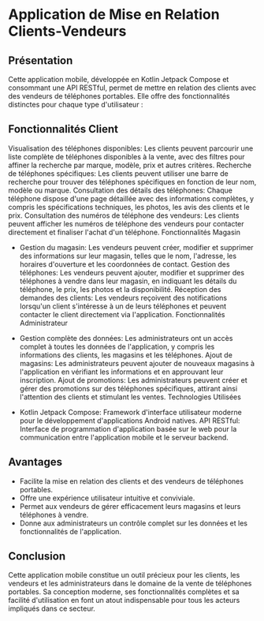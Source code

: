 
# Application de Mise en Relation Clients-Vendeurs
## Présentation

Cette application mobile, développée en Kotlin Jetpack Compose et consommant une API RESTful, permet de mettre en relation des clients avec des vendeurs de téléphones portables. Elle offre des fonctionnalités distinctes pour chaque type d'utilisateur :

## Fonctionnalités Client

Visualisation des téléphones disponibles: Les clients peuvent parcourir une liste complète de téléphones disponibles à la vente, avec des filtres pour affiner la recherche par marque, modèle, prix et autres critères.
Recherche de téléphones spécifiques: Les clients peuvent utiliser une barre de recherche pour trouver des téléphones spécifiques en fonction de leur nom, modèle ou marque.
Consultation des détails des téléphones: Chaque téléphone dispose d'une page détaillée avec des informations complètes, y compris les spécifications techniques, les photos, les avis des clients et le prix.
Consultation des numéros de téléphone des vendeurs: Les clients peuvent afficher les numéros de téléphone des vendeurs pour contacter directement et finaliser l'achat d'un téléphone.
Fonctionnalités Magasin

- Gestion du magasin: Les vendeurs peuvent créer, modifier et supprimer des informations sur leur magasin, telles que le nom, l'adresse, les horaires d'ouverture et les coordonnées de contact.
Gestion des téléphones: Les vendeurs peuvent ajouter, modifier et supprimer des téléphones à vendre dans leur magasin, en indiquant les détails du téléphone, le prix, les photos et la disponibilité.
Réception des demandes des clients: Les vendeurs reçoivent des notifications lorsqu'un client s'intéresse à un de leurs téléphones et peuvent contacter le client directement via l'application.
Fonctionnalités Administrateur

- Gestion complète des données: Les administrateurs ont un accès complet à toutes les données de l'application, y compris les informations des clients, les magasins et les téléphones.
Ajout de magasins: Les administrateurs peuvent ajouter de nouveaux magasins à l'application en vérifiant les informations et en approuvant leur inscription.
Ajout de promotions: Les administrateurs peuvent créer et gérer des promotions sur des téléphones spécifiques, attirant ainsi l'attention des clients et stimulant les ventes.
Technologies Utilisées

- Kotlin Jetpack Compose: Framework d'interface utilisateur moderne pour le développement d'applications Android natives.
API RESTful: Interface de programmation d'application basée sur le web pour la communication entre l'application mobile et le serveur backend.
## Avantages

- Facilite la mise en relation des clients et des vendeurs de téléphones portables.
- Offre une expérience utilisateur intuitive et conviviale.
- Permet aux vendeurs de gérer efficacement leurs magasins et leurs téléphones à vendre.
- Donne aux administrateurs un contrôle complet sur les données et les fonctionnalités de l'application.
## Conclusion

Cette application mobile constitue un outil précieux pour les clients, les vendeurs et les administrateurs dans le domaine de la vente de téléphones portables. Sa conception moderne, ses fonctionnalités complètes et sa facilité d'utilisation en font un atout indispensable pour tous les acteurs impliqués dans ce secteur.

